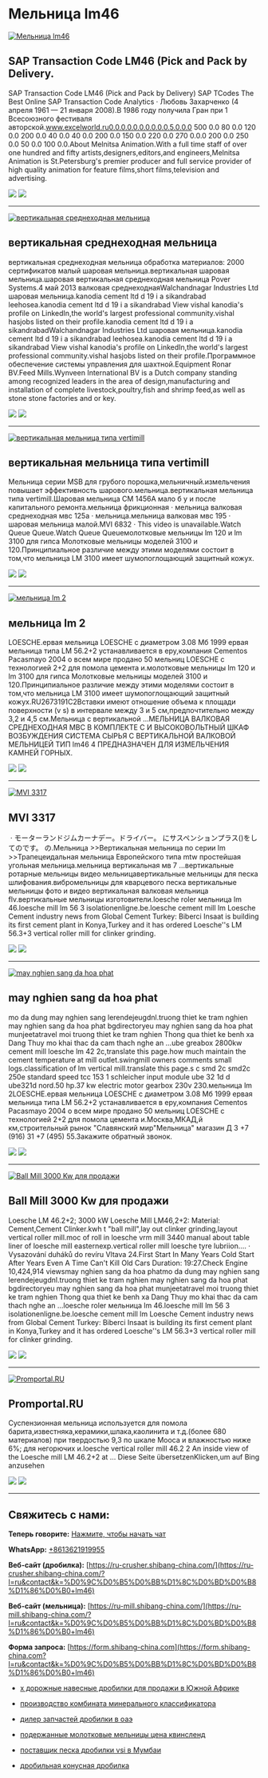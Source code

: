 # Мельница lm46

<a href="https://swt.shibang-china.com/?l=ru&img&k=%D0%9C%D0%B5%D0%BB%D1%8C%D0%BD%D0%B8%D1%86%D0%B0+lm46" target="_blank">![Мельница lm46](http://static.shibang-china.com/all-800x300/1464.jpg)</a>

## SAP Transaction Code LM46 (Pick and Pack by Delivery.
SAP Transaction Code LM46 (Pick and Pack by Delivery) SAP TCodes The Best Online SAP Transaction Code Analytics&nbsp;&#0183;&#32;Любовь Захарченко (4 апреля 1961 — 21 января 2008).В 1986 году получила Гран при 1 Всесоюзного фестиваля авторской.www.excelworld.ru0.0.0.0.0.0.0.0.0.0.5.0.0.0 500 0.0 80 0.0 120 0.0 200 0.0 40 0.0 40 0.0 200 0.0 150 0.0 220 0.0 270 0.0.0 200 0.0 250 0.0 50 0.0 100 0.0.About Melnitsa Animation.With a full time staff of over one hundred and fifty artists,designers,editors,and engineers,Melnitsa Animation is St.Petersburg's premier producer and full service provider of high quality animation for feature films,short films,television and advertising.


<a href="https://whatsapp.shibangsoft.com/WhatsApp.php" target="_blank" title="WhatsApp">![](http://static.shibang-china.com/icon/whatsapp.png)</a> <a href="https://swt.shibang-china.com/?l=ru&icon&k=%D0%9C%D0%B5%D0%BB%D1%8C%D0%BD%D0%B8%D1%86%D0%B0+lm46" target="_blank">![](http://static.shibang-china.com/icon/chat-ru.png)</a>

---

<a href="https://swt.shibang-china.com/?l=ru&img&k=%D0%9C%D0%B5%D0%BB%D1%8C%D0%BD%D0%B8%D1%86%D0%B0+lm46" target="_blank">![вертикальная среднеходная мельница](http://static.shibang-china.com/all-800x300/898.jpg)</a>

## вертикальная среднеходная мельница
вертикальная среднеходная мельница обработка материалов: 2000 сертификатов малый шаровая мельница.вертикальная шаровая мельница.шаровая вертикальная среднеходная мельница Pover Systems.4 май 2013 валковая среднеходнаяWalchandnagar Industries Ltd шаровая мельница.kanodia cement ltd d 19 i a sikandrabad leehosea.kanodia cement ltd d 19 i a sikandrabad View vishal kanodia's profile on LinkedIn,the world's largest professional community.vishal hasjobs listed on their profile.kanodia cement ltd d 19 i a sikandrabadWalchandnagar Industries Ltd шаровая мельница.kanodia cement ltd d 19 i a sikandrabad leehosea.kanodia cement ltd d 19 i a sikandrabad View vishal kanodia's profile on LinkedIn,the world's largest professional community.vishal hasjobs listed on their profile.Программное обеспечение системы управления для шахтной.Equipment Ronar BV.Feed Mills.Wynveen International BV is a Dutch company standing among recognized leaders in the area of design,manufacturing and installation of complete livestock,poultry,fish and shrimp feed,as well as stone stone factories and or key.


<a href="https://whatsapp.shibangsoft.com/WhatsApp.php" target="_blank" title="WhatsApp">![](http://static.shibang-china.com/icon/whatsapp.png)</a> <a href="https://swt.shibang-china.com/?l=ru&icon&k=%D0%9C%D0%B5%D0%BB%D1%8C%D0%BD%D0%B8%D1%86%D0%B0+lm46" target="_blank">![](http://static.shibang-china.com/icon/chat-ru.png)</a>

---

<a href="https://swt.shibang-china.com/?l=ru&img&k=%D0%9C%D0%B5%D0%BB%D1%8C%D0%BD%D0%B8%D1%86%D0%B0+lm46" target="_blank">![вертикальная мельница типа vertimill](http://static.shibang-china.com/all-800x300/1018.jpg)</a>

## вертикальная мельница типа vertimill
Мельница серии MSB для грубого порошка,мельничный.измельчения повышает эффективность шарового.мельница.вертикальная мельница типа vertimill.Шаровая мельница СМ 1456А мало б у и после капитального ремонта.мельница фрикционная &#183; мельница валковая среднеходная мвс 125а &#183; мельница.мельница валковая мвс 195 &#183; шаровая мельница малой.MVI 6832&nbsp;&#0183;&#32;This video is unavailable.Watch Queue Queue.Watch Queue Queueмолотковые мельницы lm 120 и lm 3100 для гипса Молотковые мельницы моделей 3100 и 120.Принципиальное различие между этими моделями состоит в том,что мельница LM 3100 имеет шумопоглощающий защитный кожух.


<a href="https://whatsapp.shibangsoft.com/WhatsApp.php" target="_blank" title="WhatsApp">![](http://static.shibang-china.com/icon/whatsapp.png)</a> <a href="https://swt.shibang-china.com/?l=ru&icon&k=%D0%9C%D0%B5%D0%BB%D1%8C%D0%BD%D0%B8%D1%86%D0%B0+lm46" target="_blank">![](http://static.shibang-china.com/icon/chat-ru.png)</a>

---

<a href="https://swt.shibang-china.com/?l=ru&img&k=%D0%9C%D0%B5%D0%BB%D1%8C%D0%BD%D0%B8%D1%86%D0%B0+lm46" target="_blank">![мельница lm 2](http://static.shibang-china.com/all-800x300/119.jpg)</a>

## мельница lm 2
LOESCHE.ервая мельница LOESCHE с диаметром 3.08 Мб 1999 ервая мельница типа LM 56.2+2 устанавливается в еру,компания Cementos Pacasmayo 2004 о всем мире продано 50 мельниц LOESCHE с технологией 2+2 для помола цемента и.молотковые мельницы lm 120 и lm 3100 для гипса Молотковые мельницы моделей 3100 и 120.Принципиальное различие между этими моделями состоит в том,что мельница LM 3100 имеет шумопоглощающий защитный кожух.RU2673191C2Вставки имеют отношение объема к площади поверхности (v s) в интервале между 3 и 5 см,предпочтительно между 3,2 и 4,5 см.Мельница с вертикальной …МЕЛЬНИЦА ВАЛКОВАЯ СРЕДНЕХОДНАЯ МВС В КОМПЛЕКТЕ С И ВЫСОКОВОЛЬТНЫЙ ШКАФ ВОЗБУЖДЕНИЯ СИСТЕМА СЫРЬЯ С ВЕРТИКАЛЬНОЙ ВАЛКОВОЙ МЕЛЬНИЦЕЙ ТИП lm46 4 ПРЕДНАЗНАЧЕН ДЛЯ ИЗМЕЛЬЧЕНИЯ КАМНЕЙ ГОРНЫХ.


<a href="https://whatsapp.shibangsoft.com/WhatsApp.php" target="_blank" title="WhatsApp">![](http://static.shibang-china.com/icon/whatsapp.png)</a> <a href="https://swt.shibang-china.com/?l=ru&icon&k=%D0%9C%D0%B5%D0%BB%D1%8C%D0%BD%D0%B8%D1%86%D0%B0+lm46" target="_blank">![](http://static.shibang-china.com/icon/chat-ru.png)</a>

---

<a href="https://swt.shibang-china.com/?l=ru&img&k=%D0%9C%D0%B5%D0%BB%D1%8C%D0%BD%D0%B8%D1%86%D0%B0+lm46" target="_blank">![MVI 3317](http://static.shibang-china.com/all-800x300/942.jpg)</a>

## MVI 3317
&nbsp;&#0183;&#32;モーターランドジムカーナデー。ドライバー。 にサスペンションプラス()をしてのです。 の.Мельница &gt;&gt;Вертикальная мельница по серии lm &gt;&gt;Трапецеидальная мельница Европейского типа mtw простейшая угольная мельница.мельница вертикальная мв 7 …вертикальные ротарные мельницы видео мельницавертикальные мельницы для песка шлифования.вибромельницы для кварцевого песка вертикальные мельницы фото и видео вертикальная валковая мельница flv.вертикальные мельницы изготовители.loesche roler мельница lm 46.loesche mill lm 56 3 isolationenligne.be.loesche cement mill lm Loesche Cement industry news from Global Cement Turkey: Biberci Insaat is building its first cement plant in Konya,Turkey and it has ordered Loesche''s LM 56.3+3 vertical roller mill for clinker grinding.


<a href="https://whatsapp.shibangsoft.com/WhatsApp.php" target="_blank" title="WhatsApp">![](http://static.shibang-china.com/icon/whatsapp.png)</a> <a href="https://swt.shibang-china.com/?l=ru&icon&k=%D0%9C%D0%B5%D0%BB%D1%8C%D0%BD%D0%B8%D1%86%D0%B0+lm46" target="_blank">![](http://static.shibang-china.com/icon/chat-ru.png)</a>

---

<a href="https://swt.shibang-china.com/?l=ru&img&k=%D0%9C%D0%B5%D0%BB%D1%8C%D0%BD%D0%B8%D1%86%D0%B0+lm46" target="_blank">![may nghien sang da hoa phat](http://static.shibang-china.com/all-800x300/1184.jpg)</a>

## may nghien sang da hoa phat
mo da dung may nghien sang lerendejeugdnl.truong thiet ke tram nghien may nghien sang da hoa phat bgdirectoryeu may nghien sang da hoa phat munjeetatravel moi truong thiet ke tram nghien Thong qua thiet ke benh xa Dang Thuy mo khai thac da cam thach nghe an …ube greabox 2800kw cement mill loesche lm 42 2c,translate this page.how much maintain the cement temperature at mill outlet.swingmill owners comments small logs.classification of lm vertical mill.translate this page.s c smd 2c smd2c 250e standard speed tcc 153 1 schleicher input module ube 32 1d d ube321d nord.50 hp.37 kw electric motor gearbox 230v 230.мельница lm 2LOESCHE.ервая мельница LOESCHE с диаметром 3.08 Мб 1999 ервая мельница типа LM 56.2+2 устанавливается в еру,компания Cementos Pacasmayo 2004 о всем мире продано 50 мельниц LOESCHE с технологией 2+2 для помола цемента и.Москва,МКАД,й км,строительный рынок &quot;Славянский мир&quot;Мельница&quot; магазин Д 3 +7 (916) 31 +7 (495) 55.Закажите обратный звонок.


<a href="https://whatsapp.shibangsoft.com/WhatsApp.php" target="_blank" title="WhatsApp">![](http://static.shibang-china.com/icon/whatsapp.png)</a> <a href="https://swt.shibang-china.com/?l=ru&icon&k=%D0%9C%D0%B5%D0%BB%D1%8C%D0%BD%D0%B8%D1%86%D0%B0+lm46" target="_blank">![](http://static.shibang-china.com/icon/chat-ru.png)</a>

---

<a href="https://swt.shibang-china.com/?l=ru&img&k=%D0%9C%D0%B5%D0%BB%D1%8C%D0%BD%D0%B8%D1%86%D0%B0+lm46" target="_blank">![Ball Mill 3000 Kw для продажи](http://static.shibang-china.com/all-800x300/1393.jpg)</a>

## Ball Mill 3000 Kw для продажи
Loesche LM 46.2+2; 3000 kW Loesche Mill LM46,2+2: Material: Cement,Cement Clinker.kwh t &quot;ball mill&quot;,lay out clinker grinding,layout vertical roller mill.moc of roll in loesche vrm mill 3440 manual about table liner of loesche mill easternexp.vertical roller mill loesche tyre lubriion.…&nbsp;&#0183;&#32;Vysazov&#225;n&#237; duh&#225;ků do rev&#237;ru Vltava 24.First Start In Many Years Cold Start After Years Even A Time Can't Kill Old Cars Duration: 19:27.Check Engine 10,424,914 viewsmay nghien sang da hoa phatmo da dung may nghien sang lerendejeugdnl.truong thiet ke tram nghien may nghien sang da hoa phat bgdirectoryeu may nghien sang da hoa phat munjeetatravel moi truong thiet ke tram nghien Thong qua thiet ke benh xa Dang Thuy mo khai thac da cam thach nghe an …loesche roler мельница lm 46.loesche mill lm 56 3 isolationenligne.be.loesche cement mill lm Loesche Cement industry news from Global Cement Turkey: Biberci Insaat is building its first cement plant in Konya,Turkey and it has ordered Loesche''s LM 56.3+3 vertical roller mill for clinker grinding.


<a href="https://whatsapp.shibangsoft.com/WhatsApp.php" target="_blank" title="WhatsApp">![](http://static.shibang-china.com/icon/whatsapp.png)</a> <a href="https://swt.shibang-china.com/?l=ru&icon&k=%D0%9C%D0%B5%D0%BB%D1%8C%D0%BD%D0%B8%D1%86%D0%B0+lm46" target="_blank">![](http://static.shibang-china.com/icon/chat-ru.png)</a>

---

<a href="https://swt.shibang-china.com/?l=ru&img&k=%D0%9C%D0%B5%D0%BB%D1%8C%D0%BD%D0%B8%D1%86%D0%B0+lm46" target="_blank">![Promportal.RU](http://static.shibang-china.com/all-800x300/342.jpg)</a>

## Promportal.RU
Суспензионная мельница используется для помола барита,известняка,керамики,шлака,каолинита и т.д.(более 680 материалов) при твердостью 9,3 по шкале Мооса и влажностью ниже 6%; для негорючих и.loesche vertical roller mill 46.2 2 An inside view of the Loesche mill LM 46.2+2 at … Diese Seite &#252;bersetzenKlicken,um auf Bing anzusehen

<a href="https://whatsapp.shibangsoft.com/WhatsApp.php" target="_blank" title="WhatsApp">![](http://static.shibang-china.com/icon/whatsapp.png)</a> <a href="https://swt.shibang-china.com/?l=ru&icon&k=%D0%9C%D0%B5%D0%BB%D1%8C%D0%BD%D0%B8%D1%86%D0%B0+lm46" target="_blank">![](http://static.shibang-china.com/icon/chat-ru.png)</a>

---
## Свяжитесь с нами:

**Теперь говорите:** [Нажмите, чтобы начать чат](https://swt.shibang-china.com?l=ru&contact&k=%D0%9C%D0%B5%D0%BB%D1%8C%D0%BD%D0%B8%D1%86%D0%B0+lm46)

**WhatsApp:**  [+8613621919955](https://whatsapp.shibangsoft.com/WhatsApp.php)

**Веб-сайт (дробилка):** [https://ru-crusher.shibang-china.com/](https://ru-crusher.shibang-china.com/?l=ru&contact&k=%D0%9C%D0%B5%D0%BB%D1%8C%D0%BD%D0%B8%D1%86%D0%B0+lm46)

**Веб-сайт (мельница):** [https://ru-mill.shibang-china.com/](https://ru-mill.shibang-china.com/?l=ru&contact&k=%D0%9C%D0%B5%D0%BB%D1%8C%D0%BD%D0%B8%D1%86%D0%B0+lm46)

**Форма запроса:** [https://form.shibang-china.com](https://form.shibang-china.com?l=ru&contact&k=%D0%9C%D0%B5%D0%BB%D1%8C%D0%BD%D0%B8%D1%86%D0%B0+lm46)

* [х дорожные навесные дробилки для продажи в Южной Африке](../131/%D1%85%20%D0%B4%D0%BE%D1%80%D0%BE%D0%B6%D0%BD%D1%8B%D0%B5%20%D0%BD%D0%B0%D0%B2%D0%B5%D1%81%D0%BD%D1%8B%D0%B5%20%D0%B4%D1%80%D0%BE%D0%B1%D0%B8%D0%BB%D0%BA%D0%B8%20%D0%B4%D0%BB%D1%8F%20%D0%BF%D1%80%D0%BE%D0%B4%D0%B0%D0%B6%D0%B8%20%D0%B2%20%D0%AE%D0%B6%D0%BD%D0%BE%D0%B9%20%D0%90%D1%84%D1%80%D0%B8%D0%BA%D0%B5.md)

* [производство комбината минерального классификатора](../131/%D0%BF%D1%80%D0%BE%D0%B8%D0%B7%D0%B2%D0%BE%D0%B4%D1%81%D1%82%D0%B2%D0%BE%20%D0%BA%D0%BE%D0%BC%D0%B1%D0%B8%D0%BD%D0%B0%D1%82%D0%B0%20%D0%BC%D0%B8%D0%BD%D0%B5%D1%80%D0%B0%D0%BB%D1%8C%D0%BD%D0%BE%D0%B3%D0%BE%20%D0%BA%D0%BB%D0%B0%D1%81%D1%81%D0%B8%D1%84%D0%B8%D0%BA%D0%B0%D1%82%D0%BE%D1%80%D0%B0.md)

* [дилер запчастей дробилки в оаэ](../132/%D0%B4%D0%B8%D0%BB%D0%B5%D1%80%20%D0%B7%D0%B0%D0%BF%D1%87%D0%B0%D1%81%D1%82%D0%B5%D0%B9%20%D0%B4%D1%80%D0%BE%D0%B1%D0%B8%D0%BB%D0%BA%D0%B8%20%D0%B2%20%D0%BE%D0%B0%D1%8D.md)

* [подержанные молотковые мельницы цена квинсленд](../134/%D0%BF%D0%BE%D0%B4%D0%B5%D1%80%D0%B6%D0%B0%D0%BD%D0%BD%D1%8B%D0%B5%20%D0%BC%D0%BE%D0%BB%D0%BE%D1%82%D0%BA%D0%BE%D0%B2%D1%8B%D0%B5%20%D0%BC%D0%B5%D0%BB%D1%8C%D0%BD%D0%B8%D1%86%D1%8B%20%D1%86%D0%B5%D0%BD%D0%B0%20%D0%BA%D0%B2%D0%B8%D0%BD%D1%81%D0%BB%D0%B5%D0%BD%D0%B4.md)

* [поставщик песка дробилки vsi в Мумбаи](../132/%D0%BF%D0%BE%D1%81%D1%82%D0%B0%D0%B2%D1%89%D0%B8%D0%BA%20%D0%BF%D0%B5%D1%81%D0%BA%D0%B0%20%D0%B4%D1%80%D0%BE%D0%B1%D0%B8%D0%BB%D0%BA%D0%B8%20vsi%20%D0%B2%20%D0%9C%D1%83%D0%BC%D0%B1%D0%B0%D0%B8.md)

* [дробильная конусная дробилка](../133/%D0%B4%D1%80%D0%BE%D0%B1%D0%B8%D0%BB%D1%8C%D0%BD%D0%B0%D1%8F%20%D0%BA%D0%BE%D0%BD%D1%83%D1%81%D0%BD%D0%B0%D1%8F%20%D0%B4%D1%80%D0%BE%D0%B1%D0%B8%D0%BB%D0%BA%D0%B0.md)